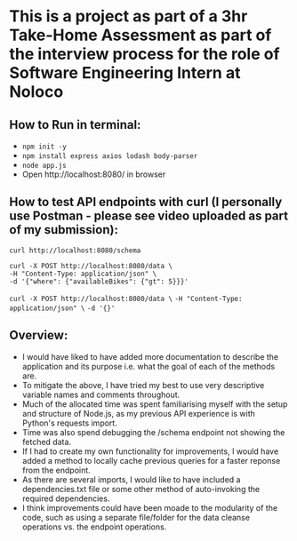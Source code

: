 # This is a project as part of a 3hr Take-Home Assessment as part of the interview process for the role of Software Engineering Intern at Noloco

## How to Run in terminal:
- ``npm init -y  ``
- ``npm install express axios lodash body-parser  ``
- ``node app.js  ``
- Open http://localhost:8080/ in browser

## How to test API endpoints with curl (I personally use Postman - please see video uploaded as part of my submission):

``curl http://localhost:8080/schema``

``curl -X POST http://localhost:8080/data \``  
  ``-H "Content-Type: application/json" \``  
  ``-d '{"where": {"availableBikes": {"gt": 5}}}'``  

``curl -X POST http://localhost:8080/data \`` 
  ``-H "Content-Type: application/json" \`` 
  ``-d '{}'`` 

## Overview:
- I would have liked to have added more documentation to describe the application and its purpose i.e. what the goal of each of the methods are.
- To mitigate the above, I have tried my best to use very descriptive variable names and comments throughout.
- Much of the allocated time was spent familiarising myself with the setup and structure of Node.js, as my previous API experience is with Python's requests import.
- Time was also spend debugging the /schema endpoint not showing the fetched data.
- If I had to create my own functionality for improvements, I would have added a method to locally cache previous queries for a faster reponse from the endpoint.
- As there are several imports, I would like to have included a dependencies.txt file or some other method of auto-invoking the required dependencies.
- I think improvements could have been moade to the modularity of the code, such as using a separate file/folder for the data cleanse operations vs. the endpoint operations.